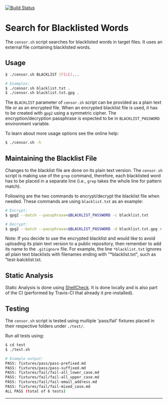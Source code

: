 [![Build Status](https://travis-ci.com/uribench/censor.svg?branch=master)](https://travis-ci.com/uribench/censor)

# Search for Blacklisted Words

The `censor.sh` script searches for blacklisted words in target files. It uses an external file containing blacklisted words.

## Usage

```bash
$ ./censor.sh BLACKLIST [FILE]...

# Examples: 
$ ./censor.sh blacklist.txt .
$ ./censor.sh blacklist.txt.gpg .
```

The `BLACKLIST` parameter of `censor.sh` script can be provided as a plain text file or as an encrypted file. When an encrypted blacklist file is used, it has to be created with `gpg2` using a symmetric cipher. The encryption/decryption passphrase is expected to be in `BLACKLIST_PASSWORD` environment variable.

To learn about more usage options see the online help:

```bash
$ ./censor.sh -h
```

## Maintaining the Blacklist File

Changes to the blacklist file are done on its plain text version. The `censor.sh` script is making use of the `grep` command, therefore, each blacklisted word has to be placed in a separate line (i.e., `grep` takes the whole line for pattern match). 

Following are the two commands to encrypt/decrypt the blacklist file when needed. These commands are using `blacklist.txt` as an example:

```bash
# Encrypt:
$ gpg2 --batch --passphrase=$BLACKLIST_PASSWORD -c blacklist.txt

# Decrypt: 
$ gpg2 --batch --passphrase=$BLACKLIST_PASSWORD -d blacklist.txt.gpg > blacklist.txt
```

Note: If you decide to use the encrypted blacklist and would like to avoid uploading its plain text version to a public repository, then remember to add its name to the `.gitignore` file. For example, the line `*blacklist.txt` ignores all plain text blacklists with filenames ending with "\*blacklist.txt", such as "test-balcklist.txt.

## Static Analysis

Static Analysis is done using [ShellCheck][1]. It is done locally and is also part of the CI (performed by Travis-CI that already it pre-installed).

## Testing

The `censor.sh` script is tested using multiple 'pass/fail' fixtures placed in their respective folders under `./test/`.

Run all tests using:

```bash
$ cd test
$ ./test.sh

# Example output:
PASS: fixtures/pass/pass-prefixed.md
PASS: fixtures/pass/pass-suffixed.md
PASS: fixtures/fail/fail-all_lower_case.md
PASS: fixtures/fail/fail-all_upper_case.md
PASS: fixtures/fail/fail-email_address.md
PASS: fixtures/fail/fail-mixed_case.md
ALL PASS (total of 6 tests)
```

---

[1]: https://github.com/koalaman/shellcheck